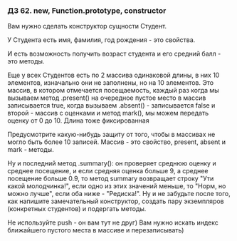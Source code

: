 ### ДЗ 62. new, Function.prototype, constructor

Вам нужно сделать конструктор сущности Студент.

У Студента есть имя, фамилия, год рождения - это свойства.

И есть возможность получить возраст студента и его средний балл - это методы.

Еще у всех Студентов есть по 2 массива одинаковой длины, в них 10 элементов, изначально они не заполнены, но на 10
элементов. Это массив, в котором отмечается посещаемость, каждый раз когда мы вызываем метод .present() на очередное
пустое место в массив записывается true, когда вызываем .absent() - записывается false и второй - массив с оценками и
метод mark(), мы можем передать оценку от 0 до 10. Длина тоже фиксированная

Предусмотрите какую-нибудь защиту от того, чтобы в массивах не могло быть более 10 записей. Массив - это свойство,
present, absent и mark - методы.

Ну и последний метод .summary(): он проверяет среднюю оценку и среднее посещение, и если средняя оценка больше 9, а
среднее посещение больше 0.9, то метод summary возвращает строку "Ути какой молодчинка!", если одно из этих значений
меньше, то "Норм, но можно лучше", если оба ниже - "Редиска!". Ну и не забудьте после того, как напишите замечательный
конструктор, создать пару экземпляров (конкретных студентов) и подергать методы.

Не используйте push - он вам тут не друг) Вам нужно искать индекс ближайшего пустого места в массиве и перезаписывать)
